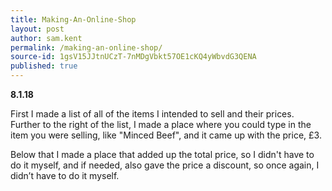 ```yaml
---
title: Making-An-Online-Shop
layout: post
author: sam.kent
permalink: /making-an-online-shop/
source-id: 1gsV15JJtnUCzT-7nMDgVbkt57OE1cKQ4yWbvdG3QENA
published: true
---
```

**8.1.18**

First I made a list of all of the items I intended to sell and their prices. Further to the right of the list, I made a place where you could type in the item you were selling, like "Minced Beef", and it came up with the price, £3. 

Below that I made a place that added up the total price, so I didn't have to do it myself, and if needed, also gave the price a discount, so once again, I didn’t have to do it myself. 

